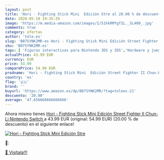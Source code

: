```yaml
---
layout: post
title: 'Hori - Fighting Stick Mini  Edición Stre al 20.00 % de descuento'
date: 2020-05-10 19:35:29
image: 'https://m.media-amazon.com/images/I/51kkRMYgfIL._SL400_.jpg'
comments: true
category: ofertas
author: 'tole.es'
slug: 'B07SYNK2MR-es Hori - Fighting Stick Mini Edición Street Fighter II Chun-...'
sku: 'B07SYNK2MR-es'
tags: [ 'Figuras interactivas para Nintendo 3DS y 2DS','Hardware y juegos para Nintendo 3DS y 2DS','Hardware y juegos para Nintendo Switch','Juegos para Nintendo Switch','Sistemas precursores y micro consolas','Videojuegos','nintendo', ]
actualPrice: 43.99 EUR
currency: EUR
price: 43.99
comparePrice: 54.99 EUR
prodname: 'Hori - Fighting Stick Mini  Edición Street Fighter II Chun-Li  Nintendo Switch '
country: 'es'
flag: '🇪🇸'
brand: ''
buyurl: 'https://www.amazon.es/dp/B07SYNK2MR/?tag=tolees-21'
descuento: '20.00'
average: '47.656666666666666'
---
```


Ahora mismo tienes [Hori - Fighting Stick Mini  Edición Street Fighter II Chun-Li  Nintendo Switch ](https://www.amazon.es/dp/B07SYNK2MR/?tag=tolees-21) a 43.99 EUR (original: 54.99 EUR) (20.00 %  de descuento) en el siguiente enlace!

[![Hori - Fighting Stick Mini  Edición Stre](https://m.media-amazon.com/images/I/51kkRMYgfIL._SL400_.jpg)](https://www.amazon.es/dp/B07SYNK2MR/?tag=tolees-21)

🔎:


[🛒 Visítala!!!](https://www.amazon.es/dp/B07SYNK2MR/?tag=tolees-21)
